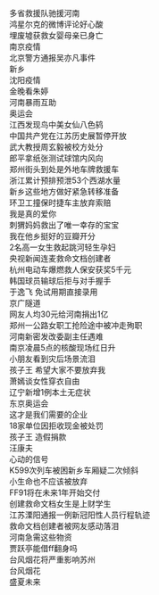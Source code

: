 多省救援队驰援河南  
鸿星尔克的微博评论好心酸  
埋废墟获救女婴母亲已身亡  
南京疫情  
北京警方通报吴亦凡事件  
新乡  
沈阳疫情  
金晚看朱婷  
河南暴雨互助  
奥运会  
江西发现鸟中美女仙八色鸫  
中国共产党在江苏历史展暂停开放  
武大教授周玄毅被校方处分  
郎平拿纸张测试球馆内风向  
郑州街头到处是外地车牌救援车  
浙江累计预排预泄53个西湖水量  
新乡这些地方做好紧急转移准备  
环卫工撞保时捷车主放弃索赔  
我是真的爱你  
刺猬妈妈救出了唯一幸存的宝宝  
我在他乡挺好的豆瓣开分  
2名高一女生救起跳河轻生孕妇  
央视新闻连麦救命文档创建者  
杭州电动车爆燃救人保安获奖5千元  
韩国球员输球后拒与对手握手  
于逸飞 免试用期直接录用  
京广隧道  
网友人均30元给河南捐出1亿  
郑州一公路女职工抢险途中被冲走殉职  
河南新密发改委副主任遇难  
南京凌晨5点的核酸现场红日升  
小朋友看到灾后场景流泪  
孩子王 希望大家不要放弃我  
萧嫣谈女性穿衣自由  
辽宁新增1例本土无症状  
东京奥运会  
这才是我们需要的企业  
18家单位因拒收现金被处罚  
孩子王 造假捐款  
汪康夫  
心动的信号  
K599次列车被困新乡车厢疑二次倾斜  
小生命也不应该被放弃  
FF91将在未来1年开始交付  
创建救命文档女生是上财学生  
江苏溧阳通报一例新冠阳性人员行程轨迹  
救命文档创建者被网友感动落泪  
河南急需这些物资  
贾跃亭能借ff翻身吗  
台风烟花将严重影响苏州  
台风烟花  
盛夏未来  
